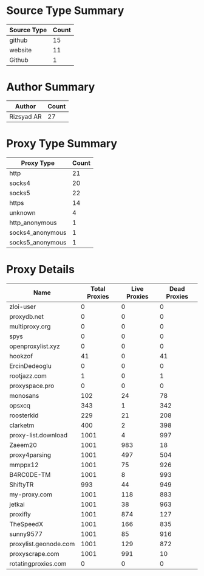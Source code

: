 # Source Type Summary

| Source Type | Count |
|-------------|-------|
| github | 15 |
| website | 11 |
| Github | 1 |


# Author Summary

| Author | Count |
|--------|-------|
| Rizsyad AR | 27 |


# Proxy Type Summary

| Proxy Type | Count |
|------------|-------|
| http | 21 |
| socks4 | 20 |
| socks5 | 22 |
| https | 14 |
| unknown | 4 |
| http_anonymous | 1 |
| socks4_anonymous | 1 |
| socks5_anonymous | 1 |


# Proxy Details

| Name | Total Proxies | Live Proxies | Dead Proxies |
|------|---------------|--------------|---------------|
| zloi-user | 0 | 0 | 0 |
| proxydb.net | 0 | 0 | 0 |
| multiproxy.org | 0 | 0 | 0 |
| spys | 0 | 0 | 0 |
| openproxylist.xyz | 0 | 0 | 0 |
| hookzof | 41 | 0 | 41 |
| ErcinDedeoglu | 0 | 0 | 0 |
| rootjazz.com | 1 | 0 | 1 |
| proxyspace.pro | 0 | 0 | 0 |
| monosans | 102 | 24 | 78 |
| opsxcq | 343 | 1 | 342 |
| roosterkid | 229 | 21 | 208 |
| clarketm | 400 | 2 | 398 |
| proxy-list.download | 1001 | 4 | 997 |
| Zaeem20 | 1001 | 983 | 18 |
| proxy4parsing | 1001 | 497 | 504 |
| mmppx12 | 1001 | 75 | 926 |
| B4RC0DE-TM | 1001 | 8 | 993 |
| ShiftyTR | 993 | 44 | 949 |
| my-proxy.com | 1001 | 118 | 883 |
| jetkai | 1001 | 38 | 963 |
| proxifly | 1001 | 874 | 127 |
| TheSpeedX | 1001 | 166 | 835 |
| sunny9577 | 1001 | 85 | 916 |
| proxylist.geonode.com | 1001 | 129 | 872 |
| proxyscrape.com | 1001 | 991 | 10 |
| rotatingproxies.com | 0 | 0 | 0 |
